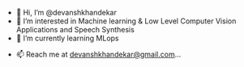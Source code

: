 - 👋 Hi, I’m @devanshkhandekar
- 👀 I’m interested in Machine learning & Low Level Computer Vision Applications and Speech Synthesis
- 🌱 I’m currently learning MLops
<!--- 💞️ I’m looking to collaborate on ... -->
- 📫 Reach me at devanshkhandekar@gmail.com...

<!---
devanshkhandekar/devanshkhandekar is a ✨ special ✨ repository because its `README.md` (this file) appears on your GitHub profile.
You can click the Preview link to take a look at your changes.
--->
